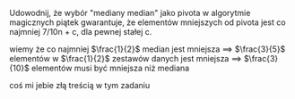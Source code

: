 Udowodnij, że wybór "mediany median" jako pivota w algorytmie magicznych piątek gwarantuje, że elementów mniejszych od pivota jest co najmniej 7/10n + c, dla pewnej stałej c.


wiemy że co najmniej $\frac{1}{2}$ median jest mniejsza ==> $\frac{3}{5}$ elementów w $\frac{1}{2}$ zestawów danych jest mniejsza ==> $\frac{3}{10}$ elementów musi być mniejsza niż mediana  

coś mi jebie złą treścią w tym zadaniu
